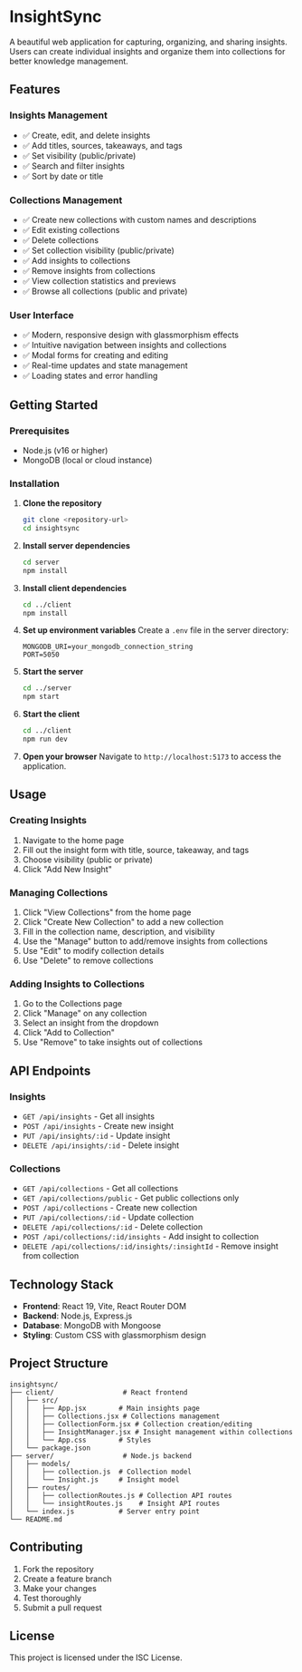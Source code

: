 # InsightSync

A beautiful web application for capturing, organizing, and sharing insights. Users can create individual insights and organize them into collections for better knowledge management.

## Features

### Insights Management
- ✅ Create, edit, and delete insights
- ✅ Add titles, sources, takeaways, and tags
- ✅ Set visibility (public/private)
- ✅ Search and filter insights
- ✅ Sort by date or title

### Collections Management
- ✅ Create new collections with custom names and descriptions
- ✅ Edit existing collections
- ✅ Delete collections
- ✅ Set collection visibility (public/private)
- ✅ Add insights to collections
- ✅ Remove insights from collections
- ✅ View collection statistics and previews
- ✅ Browse all collections (public and private)

### User Interface
- ✅ Modern, responsive design with glassmorphism effects
- ✅ Intuitive navigation between insights and collections
- ✅ Modal forms for creating and editing
- ✅ Real-time updates and state management
- ✅ Loading states and error handling

## Getting Started

### Prerequisites
- Node.js (v16 or higher)
- MongoDB (local or cloud instance)

### Installation

1. **Clone the repository**
   ```bash
   git clone <repository-url>
   cd insightsync
   ```

2. **Install server dependencies**
   ```bash
   cd server
   npm install
   ```

3. **Install client dependencies**
   ```bash
   cd ../client
   npm install
   ```

4. **Set up environment variables**
   Create a `.env` file in the server directory:
   ```env
   MONGODB_URI=your_mongodb_connection_string
   PORT=5050
   ```

5. **Start the server**
   ```bash
   cd ../server
   npm start
   ```

6. **Start the client**
   ```bash
   cd ../client
   npm run dev
   ```

7. **Open your browser**
   Navigate to `http://localhost:5173` to access the application.

## Usage

### Creating Insights
1. Navigate to the home page
2. Fill out the insight form with title, source, takeaway, and tags
3. Choose visibility (public or private)
4. Click "Add New Insight"

### Managing Collections
1. Click "View Collections" from the home page
2. Click "Create New Collection" to add a new collection
3. Fill in the collection name, description, and visibility
4. Use the "Manage" button to add/remove insights from collections
5. Use "Edit" to modify collection details
6. Use "Delete" to remove collections

### Adding Insights to Collections
1. Go to the Collections page
2. Click "Manage" on any collection
3. Select an insight from the dropdown
4. Click "Add to Collection"
5. Use "Remove" to take insights out of collections

## API Endpoints

### Insights
- `GET /api/insights` - Get all insights
- `POST /api/insights` - Create new insight
- `PUT /api/insights/:id` - Update insight
- `DELETE /api/insights/:id` - Delete insight

### Collections
- `GET /api/collections` - Get all collections
- `GET /api/collections/public` - Get public collections only
- `POST /api/collections` - Create new collection
- `PUT /api/collections/:id` - Update collection
- `DELETE /api/collections/:id` - Delete collection
- `POST /api/collections/:id/insights` - Add insight to collection
- `DELETE /api/collections/:id/insights/:insightId` - Remove insight from collection

## Technology Stack

- **Frontend**: React 19, Vite, React Router DOM
- **Backend**: Node.js, Express.js
- **Database**: MongoDB with Mongoose
- **Styling**: Custom CSS with glassmorphism design

## Project Structure

```
insightsync/
├── client/                 # React frontend
│   ├── src/
│   │   ├── App.jsx        # Main insights page
│   │   ├── Collections.jsx # Collections management
│   │   ├── CollectionForm.jsx # Collection creation/editing
│   │   ├── InsightManager.jsx # Insight management within collections
│   │   └── App.css        # Styles
│   └── package.json
├── server/                 # Node.js backend
│   ├── models/
│   │   ├── collection.js  # Collection model
│   │   └── Insight.js     # Insight model
│   ├── routes/
│   │   ├── collectionRoutes.js # Collection API routes
│   │   └── insightRoutes.js    # Insight API routes
│   └── index.js           # Server entry point
└── README.md
```

## Contributing

1. Fork the repository
2. Create a feature branch
3. Make your changes
4. Test thoroughly
5. Submit a pull request

## License

This project is licensed under the ISC License.
